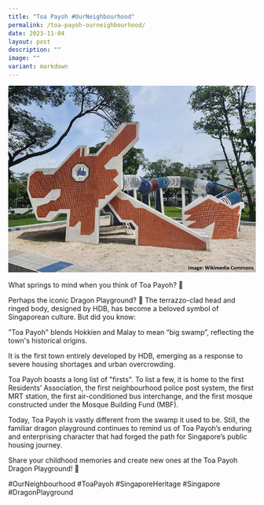 ```yaml
---
title: "Toa Payoh #OurNeighbourhood"
permalink: /toa-payoh-ourneighbourhood/
date: 2023-11-04
layout: post
description: ""
image: ""
variant: markdown
---
```

![](/images/connexionsg/2023/Toa_Payoh.jpg)

What springs to mind when you think of Toa Payoh? 🤔

Perhaps the iconic Dragon Playground? 🐲 The terrazzo-clad head and ringed body, designed by HDB, has become a beloved symbol of Singaporean culture. But did you know:

"Toa Payoh" blends Hokkien and Malay to mean “big swamp”, reflecting the town's historical origins.

It is the first town entirely developed by HDB, emerging as a response to severe housing shortages and urban overcrowding.

Toa Payoh boasts a long list of "firsts". To list a few, it is home to the first Residents’ Association, the first neighbourhood police post system, the first MRT station, the first air-conditioned bus interchange, and the first mosque constructed under the Mosque Building Fund (MBF).

Today, Toa Payoh is vastly different from the swamp it used to be. Still, the familiar dragon playground continues to remind us of Toa Payoh’s enduring and enterprising character that had forged the path for Singapore’s public housing journey.

Share your childhood memories and create new ones at the Toa Payoh Dragon Playground! 🐲 

#OurNeighbourhood #ToaPayoh #SingaporeHeritage #Singapore #DragonPlayground